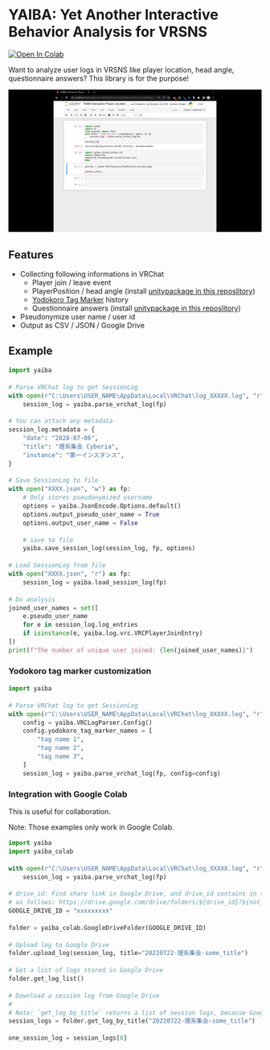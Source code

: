 # YAIBA: Yet Another Interactive Behavior Analysis for VRSNS

[![Open In Colab](https://colab.research.google.com/assets/colab-badge.svg)](https://colab.research.google.com/drive/1fqfbRb6w7VzDEXGho6KWOLFVfQFU0WlS?usp=sharing)

Want to analyze user logs in VRSNS like player location, head angle, questionnaire answers?
This library is for the purpose!

![](https://raw.githubusercontent.com/ScienceAssembly/YAIBA/main/ipynb_examples/PlayerPositionPlot.gif)

## Features

* Collecting following informations in VRChat
    * Player join / leave event
    * PlayerPosition / head angle (install
      [unitypackage in this reposlitory](https://github.com/ScienceAssembly/yaiba-vrc))
    * [Yodokoro Tag Marker](https://booth.pm/ja/items/3109716) history
    * Questionnaire answers (install [unitypackage in this reposlitory](https://github.com/ScienceAssembly/yaiba-vrc))
* Pseudonymize user name / user id
* Output as CSV / JSON / Google Drive

## Example

```python
import yaiba

# Parse VRChat log to get SessionLog
with open(r"C:\Users\USER_NAME\AppData\Local\VRChat\log_XXXXX.log", "r") as fp:
    session_log = yaiba.parse_vrchat_log(fp)

# You can attach any metadata
session_log.metadata = {
    "date": "2028-07-06",
    "title": "理系集会 Cyberia",
    "instance": "第一インスタンス",
}

# Save SessionLog to file
with open("XXXX.json", "w") as fp:
    # Only stores pseudonymized username
    options = yaiba.JsonEncode.Options.default()
    options.output_pseudo_user_name = True
    options.output_user_name = False

    # save to file
    yaiba.save_session_log(session_log, fp, options)

# Load SessionLog from file
with open("XXXX.json", "r") as fp:
    session_log = yaiba.load_session_log(fp)

# Do analysis
joined_user_names = set([
    e.pseudo_user_name
    for e in session_log.log_entries
    if isinstance(e, yaiba.log.vrc.VRCPlayerJoinEntry)
])
print(f"The number of unique user joined: {len(joined_user_names)}")
```

### Yodokoro tag marker customization

```python
import yaiba

# Parse VRChat log to get SessionLog
with open(r"C:\Users\USER_NAME\AppData\Local\VRChat\log_XXXXX.log", "r") as fp:
    config = yaiba.VRCLogParser.Config()
    config.yodokoro_tag_marker_names = [
        "tag name 1",
        "tag name 2",
        "tag name 3",
    ]
    session_log = yaiba.parse_vrchat_log(fp, config=config)
```

### Integration with Google Colab

This is useful for collaboration.

Note: Those examples only work in Google Colab.

```python
import yaiba
import yaiba_colab

with open(r"C:\Users\USER_NAME\AppData\Local\VRChat\log_XXXXX.log", "r") as fp:
    session_log = yaiba.parse_vrchat_log(fp)

# drive_id: Find share link in Google Drive, and drive_id contains in the URL 
# as follows: https://drive.google.com/drive/folders/${drive_id}?${not_related_parameters}
GOOGLE_DRIVE_ID = "xxxxxxxxx"

folder = yaiba_colab.GoogleDriveFolder(GOOGLE_DRIVE_ID)

# Upload log to Google Drive
folder.upload_log(session_log, title="20220722-理系集会-some_title")

# Get a list of logs stored in Google Drive
folder.get_log_list()

# Download a session log from Google Drive
#
# Note: `get_log_by_title` returns a list of session logs, because Google Drives allows having same title.
session_logs = folder.get_log_by_title("20220722-理系集会-some_title")

one_session_log = session_logs[0]
```